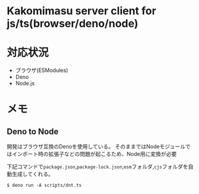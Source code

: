 # Kakomimasu server client for js/ts(browser/deno/node)

# 対応状況

- ブラウザ(ESModules)
- Deno
- Node.js

# メモ
## Deno to Node
開発はブラウザ互換のDenoを使用している。
そのままではNodeモジュールではインポート時の拡張子などの問題が起こるため、Node用に変換が必要

下記コマンドで`package.json`,`package-lock.json`,`esm`フォルダ,`cjs`フォルダを自動生成してくれる。

```console
$ deno run -A scripts/dnt.ts
```
